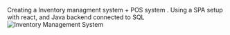 Creating a Inventory managment system + POS system . Using a SPA setup with react, and Java backend connected to SQL ![Inventory Management System](https://user-images.githubusercontent.com/89275143/193479196-651d6deb-1661-4b81-b9f4-79809c8b983a.png)
